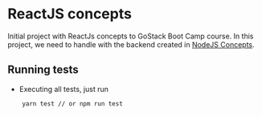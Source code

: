 # ReactJS concepts
Initial project with ReactJs concepts to GoStack Boot Camp course.
In this project, we need to handle with the backend created in [NodeJS Concepts](https://github.com/hugo-desenvolvedor/nodejs-concepts).

## Running tests
* Executing all tests, just run
```
    yarn test // or npm run test
```


